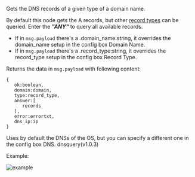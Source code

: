 Gets the DNS records of a given type of a domain name.

By default this node gets the A records, but other [record types](https://en.wikipedia.org/wiki/List_of_DNS_record_types) can be queried.  Enter the ***"ANY"*** to query all available records.

+ If in ```msg.payload``` there's a .domain_name:string, it overrides the domain_name setup in the config box Domain Name.
+ If in ```msg.payload``` there's a .record_type:string, it overrides the record_type setup in the config box Record Type.

Returns the data in ```msg.payload``` with following content:
```
{
   ok:boolean,
   domain:domain,
   type:record_type,
   answer:[
      records
   ],
   error:errortxt,
   dns_ip:ip
}
```
Uses by default the DNSs of the OS, but you can specify a different one in the config box DNS.
dnsquery(v1.0.3)

Example:

![example](https://user-images.githubusercontent.com/14224149/85853273-82846d80-b7b2-11ea-9508-acd2cc2481da.png)
